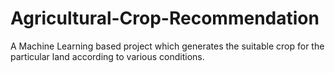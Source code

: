 # Agricultural-Crop-Recommendation
A Machine Learning based project which generates the suitable crop for the particular land according to various conditions.
